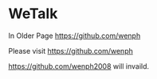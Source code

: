 WeTalk
======

In Older Page https://github.com/wenph

Please visit https://github.com/wenph

https://github.com/wenph2008 will invaild.
